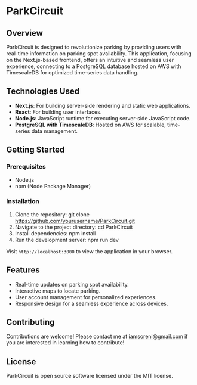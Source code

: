 # ParkCircuit

## Overview

ParkCircuit is designed to revolutionize parking by providing users with real-time information on parking spot availability. This application, focusing on the Next.js-based frontend, offers an intuitive and seamless user experience, connecting to a PostgreSQL database hosted on AWS with TimescaleDB for optimized time-series data handling.

## Technologies Used

- **Next.js**: For building server-side rendering and static web applications.
- **React**: For building user interfaces.
- **Node.js**: JavaScript runtime for executing server-side JavaScript code.
- **PostgreSQL with TimescaleDB**: Hosted on AWS for scalable, time-series data management.

## Getting Started

### Prerequisites

- Node.js
- npm (Node Package Manager)

### Installation

1. Clone the repository:
   git clone https://github.com/yourusername/ParkCircuit.git
2. Navigate to the project directory:
   cd ParkCircuit
3. Install dependencies:
   npm install
4. Run the development server:
   npm run dev

Visit `http://localhost:3000` to view the application in your browser.

## Features

- Real-time updates on parking spot availability.
- Interactive maps to locate parking.
- User account management for personalized experiences.
- Responsive design for a seamless experience across devices.

## Contributing

Contributions are welcome! Please contact me at iamsorenl@gmail.com if you are interested in learning how to contribute!

## License

ParkCircuit is open source software licensed under the MIT license.
